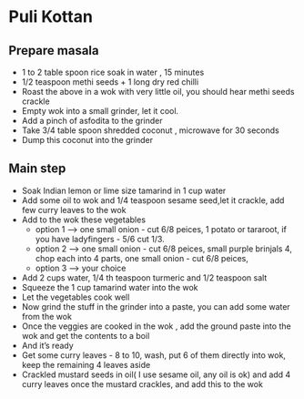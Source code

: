 # Puli Kottan 

## Prepare masala
- 1 to 2 table spoon rice soak in water , 15 minutes 
- 1/2 teaspoon methi seeds + 1 long dry red chilli 
- Roast the above in a wok with very little oil, you should hear methi seeds crackle
- Empty wok into a small grinder, let it cool.
- Add a pinch of asfodita to the grinder
- Take  3/4 table spoon shredded coconut , microwave for 30 seconds 
- Dump this coconut into the grinder

## Main step
- Soak Indian lemon or lime size tamarind in 1 cup water
- Add some oil to wok and 1/4 teaspoon sesame seed,let it crackle, add few curry leaves to the wok 
- Add to the wok these vegetables
   - option 1 --> one small onion - cut 6/8 peices, 1 potato or tararoot, if you have ladyfingers - 5/6 cut 1/3.
   - option 2 --> one small onion - cut 6/8 peices, small purple brinjals 4, chop each into 4 parts, one small onion - cut 6/8 peices,
   - option 3 --> your choice
- Add 2 cups water, 1/4 th teaspoon turmeric and 1/2 teaspoon salt 
- Squeeze the 1 cup tamarind water into the wok 
- Let the vegetables cook well
- Now grind the stuff in the grinder into a paste, you can add some water from the wok
- Once the veggies are cooked in the wok , add the ground paste into the wok and get the contents to a boil
- And it’s ready
- Get some curry leaves - 8 to 10, wash, put 6 of them directly into  wok, keep the remaining 4 leaves aside
- Crackled mustard seeds in oil( I use sesame oil, any oil is ok) and add 4 curry leaves once the mustard crackles, and add this to the wok
